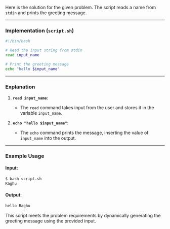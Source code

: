 Here is the solution for the given problem. The script reads a name from `stdin` and prints the greeting message.

---

### Implementation (`script.sh`)
```bash
#!/bin/bash

# Read the input string from stdin
read input_name

# Print the greeting message
echo "hello $input_name"
```

---

### Explanation

1. **`read input_name`**:
   - The `read` command takes input from the user and stores it in the variable `input_name`.

2. **`echo "hello $input_name"`**:
   - The `echo` command prints the message, inserting the value of `input_name` into the output.

---

### Example Usage

#### Input:
```bash
$ bash script.sh
Raghu
```

#### Output:
```bash
hello Raghu
```

This script meets the problem requirements by dynamically generating the greeting message using the provided input.

